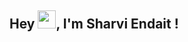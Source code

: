## Hey <img src="https://github.com/TheDudeThatCode/TheDudeThatCode/blob/master/Assets/Hi.gif" width="29px">, I'm Sharvi Endait !

 




